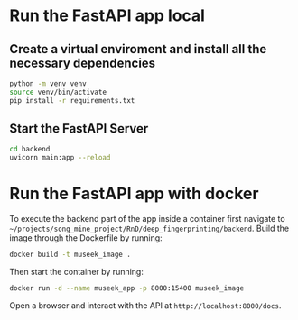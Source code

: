 # Run the FastAPI app local

## Create a virtual enviroment and install all the necessary dependencies

```bash
python -m venv venv
source venv/bin/activate
pip install -r requirements.txt
```

## Start the FastAPI Server

```bash
cd backend
uvicorn main:app --reload
```

# Run the FastAPI app with docker

To execute the backend part of the app inside a container first navigate to `~/projects/song_mine_project/RnD/deep_fingerprinting/backend`. Build the image through the Dockerfile by running:

```bash
docker build -t museek_image .
```

Then start the container by running:

```bash
docker run -d --name museek_app -p 8000:15400 museek_image
```

Open a browser and interact with the API at `http://localhost:8000/docs`.
